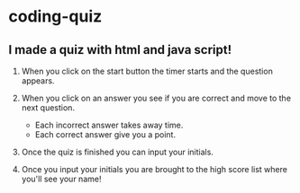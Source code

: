 # coding-quiz

## I made a quiz with html and java script!

1. When you click on the start button the timer starts and the question appears.

2. When you click on an answer you see if you are correct and move to the next question.
    * Each incorrect answer takes away time.
    * Each correct answer give you a point.

3. Once the quiz is finished you can input your initials.

4. Once you input your initials you are brought to the high score list where you'll see your name!